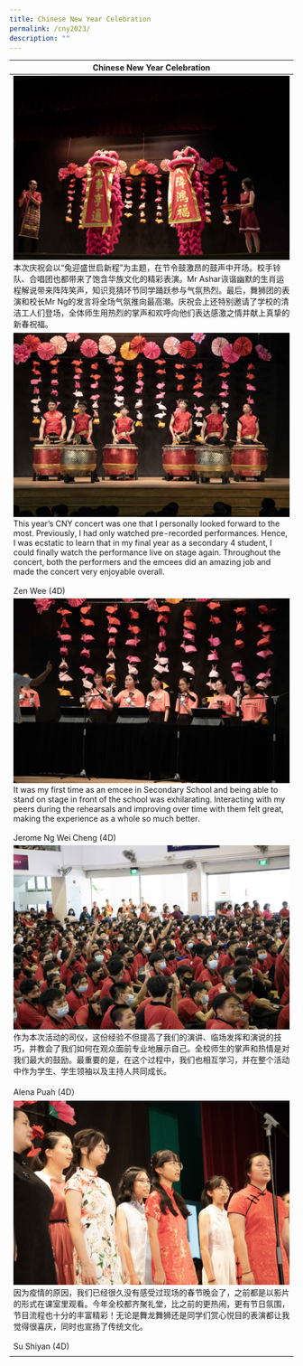 ```yaml
---
title: Chinese New Year Celebration
permalink: /cny2023/
description: ""
---
```

| Chinese New Year Celebration |
| -------- |
| ![](/images/CNY1.jpg)  本次庆祝会以“兔迎盛世启新程”为主题，在节令鼓激昂的鼓声中开场。校手铃队、合唱团也都带来了饱含华族文化的精彩表演。Mr Ashar诙谐幽默的生肖运程解说带来阵阵笑声，知识竞猜环节同学踊跃参与气氛热烈。最后，舞狮团的表演和校长Mr Ng的发言将全场气氛推向最高潮。庆祝会上还特别邀请了学校的清洁工人们登场，全体师生用热烈的掌声和欢呼向他们表达感激之情并献上真挚的新春祝福。|
|![](/images/CNY2.jpg) This year’s CNY concert was one that I personally looked forward to the most. Previously, I had only watched pre-recorded performances. Hence, I was ecstatic to learn that in my final year as a secondary 4 student, I could finally watch the performance live on stage again. Throughout the concert, both the performers and the emcees did an amazing job and made the concert very enjoyable overall. <br><br>Zen Wee (4D)|
|![](/images/CNY3.jpg) It was my first time as an emcee in Secondary School and being able to stand on stage in front of the school was exhilarating. Interacting with my peers during the rehearsals and improving over time with them felt great, making the experience as a whole so much better. <br><br>Jerome Ng Wei Cheng (4D)|
|![](/images/CNY4.jpg) 作为本次活动的司仪，这份经验不但提高了我们的演讲、临场发挥和演说的技巧，并教会了我们如何在观众面前专业地展示自己。全校师生的掌声和热情是对我们最大的鼓励。最重要的是，在这个过程中，我们也相互学习，并在整个活动中作为学生、学生领袖以及主持人共同成长。<br><br>Alena Puah (4D）|
|![](/images/CNY6.jpg) 因为疫情的原因，我们已经很久没有感受过现场的春节晚会了，之前都是以影片的形式在课室里观看。今年全校都齐聚礼堂，比之前的更热闹，更有节日氛围，节目流程也十分的丰富精彩！无论是舞龙舞狮还是同学们赏心悦目的表演都让我觉得很喜庆，同时也宣扬了传统文化。<br><br> Su Shiyan (4D)|
||